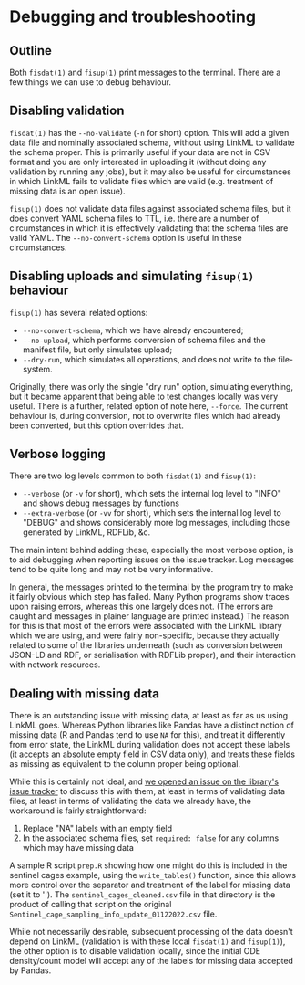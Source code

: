 # Debugging and troubleshooting
## Outline

Both `fisdat(1)` and `fisup(1)` print messages to the terminal. There are a few things we can use to debug behaviour.

## Disabling validation

`fisdat(1)` has the `--no-validate` (`-n` for short) option. This will add a given data file and nominally associated schema, without using LinkML to validate the schema proper. This is primarily useful if your data are not in CSV format and you are only interested in uploading it (without doing any validation by running any jobs), but it may also be useful for circumstances in which LinkML fails to validate files which are valid (e.g. treatment of missing data is an open issue).

`fisup(1)` does not validate data files against associated schema files, but it does convert YAML schema files to TTL, i.e. there are a number of circumstances in which it is effectively validating that the schema files are valid YAML. The `--no-convert-schema` option is useful in these circumstances.

## Disabling uploads and simulating `fisup(1)` behaviour

`fisup(1)` has several related options:
- `--no-convert-schema`, which we have already encountered;
- `--no-upload`, which performs conversion of schema files and the manifest file, but only simulates upload;
- `--dry-run`, which simulates all operations, and does not write to the file-system.

Originally, there was only the single "dry run" option, simulating everything, but it became apparent that being able to test changes locally was very useful. There is a further, related option of note here, `--force`. The current behaviour is, during conversion, not to overwrite files which had already been converted, but this option overrides that.

## Verbose logging

There are two log levels common to both `fisdat(1)` and `fisup(1)`:
- `--verbose` (or `-v` for short), which sets the internal log level to "INFO" and shows debug messages by functions
- `--extra-verbose` (or `-vv` for short), which sets the internal log level to "DEBUG" and shows considerably more log messages, including those generated by LinkML, RDFLib, &c. 

The main intent behind adding these, especially the most verbose option, is to aid debugging when reporting issues on the issue tracker. Log messages tend to be quite long and may not be very informative.

In general, the messages printed to the terminal by the program try to make it fairly obvious which step has failed. Many Python programs show traces upon raising errors, whereas this one largely does not. (The errors are caught and messages in plainer language are printed instead.) The reason for this is that most of the errors were associated with the LinkML library which we are using, and were fairly non-specific, because they actually related to some of the libraries underneath (such as conversion between JSON-LD and RDF, or serialisation with RDFLib proper), and their interaction with network resources. 

## Dealing with missing data

There is an outstanding issue with missing data, at least as far as us using LinkML goes. Whereas Python libraries like Pandas have a distinct notion of missing data (R and Pandas tend to use `NA` for this), and treat it differently from error state, the LinkML during validation does not accept these labels (it accepts an absolute empty field in CSV data only), and treats these fields as missing as equivalent to the column proper being optional.

While this is certainly not ideal, and [we opened an issue on the library's issue tracker](https://github.com/linkml/linkml/issues/1994) to discuss this with them, at least in terms of validating data files, at least in terms of validating the data we already have, the workaround is fairly straightforward:
1. Replace "NA" labels with an empty field
2. In the associated schema files, set `required: false` for any columns which may have missing data

A sample R script `prep.R` showing how one might do this is included in the sentinel cages example, using the `write_tables()` function, since this allows more control over the separator and treatment of the label for missing data (set it to ''). The `sentinel_cages_cleaned.csv` file in that directory is the product of calling that script on the original `Sentinel_cage_sampling_info_update_01122022.csv` file.

While not necessarily desirable, subsequent processing of the data doesn't depend on LinkML (validation is with these local `fisdat(1)` and `fisup(1)`), the other option is to disable validation locally, since the initial ODE density/count model will accept any of the labels for missing data accepted by Pandas.
